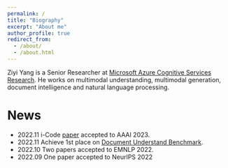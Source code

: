 ```yaml
---
permalink: /
title: "Biography"
excerpt: "About me"
author_profile: true
redirect_from:
  - /about/
  - /about.html
---
```

Ziyi Yang is a Senior Researcher at [Microsoft Azure Cognitive Services Research](https://www.microsoft.com/en-us/research/group/cognitive-services-research/). He works on multimodal understanding, multimodal generation, document intelligence and natural language processing.

News
======
* 2022.11 i-Code [paper](https://arxiv.org/abs/2205.01818) accepted to AAAI 2023.
* 2022.11 Achieve 1st place on [Document Understand Benchmark](https://duebenchmark.com/leaderboard).
* 2022.10 Two papers accepted to EMNLP 2022.
* 2022.09 One paper accepted to NeurIPS 2022
